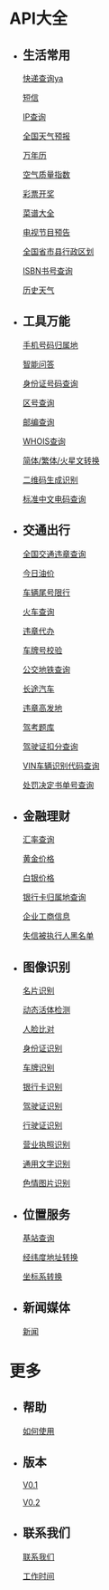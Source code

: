 <!DOCTYPE html>
<html>
<head>
  <meta charset="utf-8">
  <title>api接口大全，免费数据接口大全列表-进制数据</title>
  <meta name="keywords" content="api接口大全,数据接口大全">
  <meta name="descrption" content="进制数据精心制作API接口大全，其中包括生活常用、工具万能、交通出行、金融理财、图像识别、位置服务、新闻媒体等大类数据接口，提供较为全面的免费数据接口大全，方便开发者查找所需的API数据接口，节省开发成本是时间。">
  <link rel="stylesheet" type="text/css" href="./css/reset.css">
  <link rel="stylesheet" type="text/css" href="./css/css.css">
</head>
<body>

<div class="leftmenu menu">
  <div class="hidden">
    <h1>API大全</h1>
    <ul>
      <li class="active">
        <h2>生活常用</h2>
        <p class="active"><a href="#1_1">快递查询ya</a></p>
        <p><a href="#1_2">短信</a></p>
        <p><a href="#1_3">IP查询</a></p>
        <p><a href="#1_4">全国天气预报</a></p>
        <p><a href="#1_5">万年历</a></p>
        <p><a href="#1_6">空气质量指数</a></p>
        <p><a href="#1_7">彩票开奖</a></p>
        <p><a href="#1_8">菜谱大全</a></p>
        <p><a href="#1_9">电视节目预告</a></p>
        <p><a href="#1_10">全国省市县行政区划</a></p>
        <p><a href="#1_11">ISBN书号查询</a></p>
        <p><a href="#1_12">历史天气</a></p>
      </li>
      <li>
        <h2>工具万能</h2>
        <p class="active"><a href="#2_1">手机号码归属地</a></p>
        <p><a href="#2_2">智能问答</a></p>
        <p><a href="#2_3">身份证号码查询</a></p>
        <p><a href="#2_4">区号查询</a></p>
        <p><a href="#2_5">邮编查询</a></p>
        <p><a href="#2_6">WHOIS查询</a></p>
        <p><a href="#2_7">简体/繁体/火星文转换</a></p>
        <p><a href="#2_8">二维码生成识别</a></p>
        <p><a href="#2_9">标准中文电码查询</a></p>
      </li>
       <li>
        <h2>交通出行</h2>
        <p class="active"><a href="#3_1">全国交通违章查询</a></p>
        <p><a href="#3_2">今日油价</a></p>
        <p><a href="#3_3">车辆尾号限行</a></p>
        <p><a href="#3_4">火车查询</a></p>
        <p><a href="#3_5">违章代办</a></p>
        <p><a href="#3_6">车牌号校验</a></p>
        <p><a href="#3_7">公交地铁查询</a></p>
        <p><a href="#3_8">长途汽车</a></p>
        <p><a href="#3_9">违章高发地</a></p>
        <p><a href="#3_10">驾考题库</a></p>
        <p><a href="#3_11">驾驶证扣分查询</a></p>
        <p><a href="#3_12">VIN车辆识别代码查询</a></p>
        <p><a href="#3_13">处罚决定书单号查询</a></p>
      </li>
      <li>
        <h2>金融理财</h2>
        <p class="active"><a href="#4_1">汇率查询</a></p>
        <p><a href="#4_2">黄金价格</a></p>
        <p><a href="#4_3">白银价格</a></p>
        <p><a href="#4_4">银行卡归属地查询</a></p>
        <p><a href="#4_5">企业工商信息</a></p>
        <p><a href="#4_6">失信被执行人黑名单</a></p>
      </li>
      <li>
        <h2>图像识别</h2>
        <p class="active"><a href="#5_1">名片识别</a></p>
        <p><a href="#5_2">动态活体检测</a></p>
        <p><a href="#5_3">人脸比对</a></p>
        <p><a href="#5_4">身份证识别</a></p>
        <p><a href="#5_5">车牌识别</a></p>
        <p><a href="#5_6">银行卡识别</a></p>
        <p><a href="#5_7">驾驶证识别</a></p>
        <p><a href="#5_8">行驶证识别</a></p>
        <p><a href="#5_9">营业执照识别</a></p>
        <p><a href="#5_10">通用文字识别</a></p>
        <p><a href="#5_11">色情图片识别</a></p>
      </li>
      <li>
        <h2>位置服务</h2>
        <p class="active"><a href="#6_1">基站查询</a></p>
        <p><a href="#6_2">经纬度地址转换</a></p>
        <p><a href="#6_3">坐标系转换</a></p>
      </li>
      <li>
        <h2>新闻媒体</h2>
        <p class="active"><a href="#7_1">新闻</a></p>
      </li>
    </ul>
  </div>
  <div class="hidden">
    <h1>更多</h1>
    <ul>
      <li class="active">
        <h2>帮助</h2>
        <p class="active"><a href="#1_1">如何使用</a></p>
      </li>
      <li>
        <h2>版本</h2>
        <p class="active"><a href="#2_1">V0.1</a></p>
        <p><a href="#2_2">V0.2</a></p>
      </li>
       <li>
        <h2>联系我们</h2>
        <p class="active"><a href="#3_1">联系我们</a></p>
        <p><a href="#2_2">工作时间</a></p>
      </li>
    </ul>
  </div>
</div>

<script type="text/javascript">
  $(document).ready(function(){

     function getMd(path, file, fn) {
      $.ajax({
        url: './md/' + path + '/' + file,
        type: "get",
        success: function (data) {
          fn(data)
        }
      })
    }

    $('.leftmenu li p').click(function(e){
      $(this).addClass('active').siblings('p').removeClass('active')
      $('.srch .pos').hide()
      $('.search').val('')
      e.stopPropagation()
    })
    $('.leftmenu li').click(function(){
      var i = $(this).parents('.hidden').index()
      var index = $(this).index() + 1
      var path = i == 0 ? 'index' : 'more'
      getMd(path, index + '.md', function(data){
        $("#mdcontent").html(data);
        $('pre code').each(function(i, block) {
          hljs.highlightBlock(block);
        });
      })
      $(this).addClass('active').siblings('li').removeClass('active')
    })
  })
</script>
</body>
</html>
